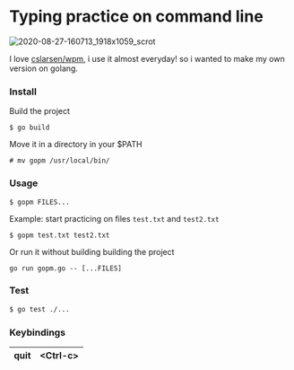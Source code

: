 # Typing practice on command line

![2020-08-27-160713_1918x1059_scrot](https://user-images.githubusercontent.com/24639564/91452952-7e8ecd80-e87f-11ea-86c6-926c6c00f4e8.png)

I love [cslarsen/wpm](https://github.com/cslarsen/wpm), i use it almost everyday! so i wanted to make my own version on golang.

### Install
Build the project
```
$ go build
```

Move it in a directory in your $PATH
```
# mv gopm /usr/local/bin/
```

### Usage
```
$ gopm FILES...
```

Example: start practicing on files `test.txt` and `test2.txt`
```
$ gopm test.txt test2.txt
```

Or run it without building building the project
```
go run gopm.go -- [...FILES]
```

### Test
```sh
$ go test ./...
```

### Keybindings
| quit | \<Ctrl-c\> |
|------|-------|
